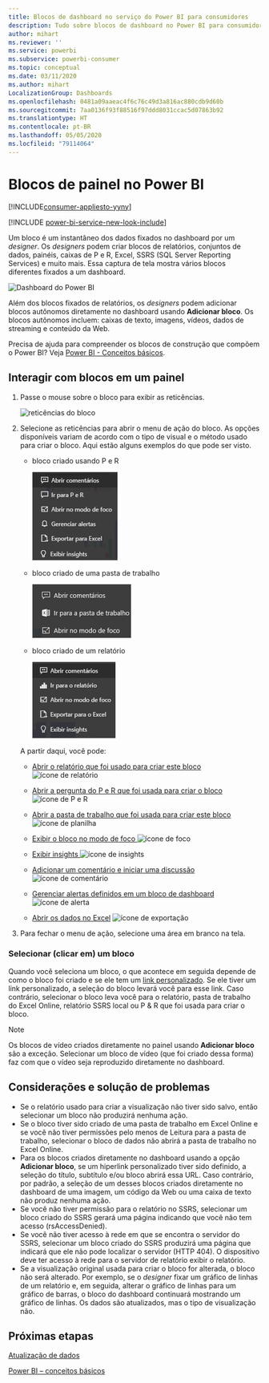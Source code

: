```yaml
---
title: Blocos de dashboard no serviço do Power BI para consumidores
description: Tudo sobre blocos de dashboard no Power BI para consumidores. Isso inclui blocos que são criados no SSRS (SQL Server Reporting Services).
author: mihart
ms.reviewer: ''
ms.service: powerbi
ms.subservice: powerbi-consumer
ms.topic: conceptual
ms.date: 03/11/2020
ms.author: mihart
LocalizationGroup: Dashboards
ms.openlocfilehash: 0481a09aaeac4f6c76c49d3a816ac880cdb9d60b
ms.sourcegitcommit: 7aa0136f93f88516f97ddd8031ccac5d07863b92
ms.translationtype: HT
ms.contentlocale: pt-BR
ms.lasthandoff: 05/05/2020
ms.locfileid: "79114064"
---
```

# <a name="dashboard-tiles-in-power-bi"></a>Blocos de painel no Power BI

[!INCLUDE[consumer-appliesto-yyny](../includes/consumer-appliesto-ynny.md)]

[!INCLUDE [power-bi-service-new-look-include](../includes/power-bi-service-new-look-include.md)]

Um bloco é um instantâneo dos dados fixados no dashboard por um *designer*. Os *designers* podem criar blocos de relatórios, conjuntos de dados, painéis, caixas de P e R, Excel, SSRS (SQL Server Reporting Services) e muito mais.  Essa captura de tela mostra vários blocos diferentes fixados a um dashboard.

![Dashboard do Power BI](./media/end-user-tiles/power-bi-dash.png)


Além dos blocos fixados de relatórios, os *designers* podem adicionar blocos autônomos diretamente no dashboard usando **Adicionar bloco**. Os blocos autônomos incluem: caixas de texto, imagens, vídeos, dados de streaming e conteúdo da Web.

Precisa de ajuda para compreender os blocos de construção que compõem o Power BI?  Veja [Power BI - Conceitos básicos](end-user-basic-concepts.md).


## <a name="interacting-with-tiles-on-a-dashboard"></a>Interagir com blocos em um painel

1. Passe o mouse sobre o bloco para exibir as reticências.
   
    ![reticências do bloco](./media/end-user-tiles/ellipses_new.png)
2. Selecione as reticências para abrir o menu de ação do bloco. As opções disponíveis variam de acordo com o tipo de visual e o método usado para criar o bloco. Aqui estão alguns exemplos do que pode ser visto.

    - bloco criado usando P e R
   
        ![ícone de reticências](./media/end-user-tiles/power-bi-options-1.png)

    - bloco criado de uma pasta de trabalho
   
        ![ícone de reticências](./media/end-user-tiles/power-bi-options-2.png)

    - bloco criado de um relatório
   
        ![ícone de reticências](./media/end-user-tiles/power-bi-options-3.png)
   
    A partir daqui, você pode:
   
   * [Abrir o relatório que foi usado para criar este bloco ](end-user-reports.md) ![ícone de relatório](./media/end-user-tiles/chart-icon.jpg)  
   
   * [Abrir a pergunta do P e R que foi usada para criar o bloco ](end-user-reports.md) ![ícone de P e R](./media/end-user-tiles/qna-icon.png)  
   

   * [Abrir a pasta de trabalho que foi usada para criar este bloco ](end-user-reports.md) ![ícone de planilha](./media/end-user-tiles/power-bi-open-worksheet.png)  
   * [Exibir o bloco no modo de foco ](end-user-focus.md) ![ícone de foco](./media/end-user-tiles/fullscreen-icon.jpg)  
   * [Exibir insights ](end-user-insights.md) ![ícone de insights](./media/end-user-tiles/power-bi-insights.png)
   * [Adicionar um comentário e iniciar uma discussão](end-user-comment.md) ![ícone de comentário](./media/end-user-tiles/comment-icons.png)
   * [Gerenciar alertas definidos em um bloco de dashboard](end-user-alerts.md) ![ícone de alerta](./media/end-user-tiles/power-bi-alert-icon.png)
   * [Abrir os dados no Excel](end-user-export.md) ![ícone de exportação](./media/end-user-tiles/power-bi-export-icon.png)


3. Para fechar o menu de ação, selecione uma área em branco na tela.

### <a name="select-click-a-tile"></a>Selecionar (clicar em) um bloco
Quando você seleciona um bloco, o que acontece em seguida depende de como o bloco foi criado e se ele tem um [link personalizado](../service-dashboard-edit-tile.md). Se ele tiver um link personalizado, a seleção do bloco levará você para esse link. Caso contrário, selecionar o bloco leva você para o relatório, pasta de trabalho do Excel Online, relatório SSRS local ou P & R que foi usada para criar o bloco.

> [!NOTE]
> Os blocos de vídeo criados diretamente no painel usando **Adicionar bloco** são a exceção. Selecionar um bloco de vídeo (que foi criado dessa forma) faz com que o vídeo seja reproduzido diretamente no dashboard.   
> 
> 

## <a name="considerations-and-troubleshooting"></a>Considerações e solução de problemas
* Se o relatório usado para criar a visualização não tiver sido salvo, então selecionar um bloco não produzirá nenhuma ação.
* Se o bloco tiver sido criado de uma pasta de trabalho em Excel Online e se você não tiver permissões pelo menos de Leitura para a pasta de trabalho, selecionar o bloco de dados não abrirá a pasta de trabalho no Excel Online.
* Para os blocos criados diretamente no dashboard usando a opção **Adicionar bloco**, se um hiperlink personalizado tiver sido definido, a seleção do título, subtítulo e/ou bloco abrirá essa URL.  Caso contrário, por padrão, a seleção de um desses blocos criados diretamente no dashboard de uma imagem, um código da Web ou uma caixa de texto não produz nenhuma ação.
* Se você não tiver permissão para o relatório no SSRS, selecionar um bloco criado do SSRS gerará uma página indicando que você não tem acesso (rsAccessDenied).
* Se você não tiver acesso à rede em que se encontra o servidor do SSRS, selecionar um bloco criado do SSRS produzirá uma página que indicará que ele não pode localizar o servidor (HTTP 404). O dispositivo deve ter acesso à rede para o servidor de relatório exibir o relatório.
* Se a visualização original usada para criar o bloco for alterada, o bloco não será alterado.  Por exemplo, se o *designer* fixar um gráfico de linhas de um relatório e, em seguida, alterar o gráfico de linhas para um gráfico de barras, o bloco do dashboard continuará mostrando um gráfico de linhas. Os dados são atualizados, mas o tipo de visualização não.

## <a name="next-steps"></a>Próximas etapas
[Atualização de dados](../refresh-data.md)

[Power BI – conceitos básicos](end-user-basic-concepts.md)
